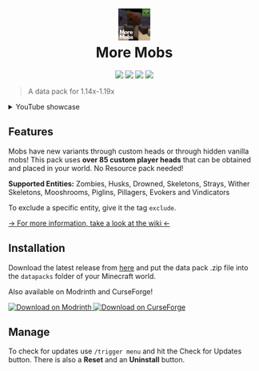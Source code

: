 <h1 align="center">
  <img src="/pack.png" width="64" height="64"><br/>
  More Mobs
</h1>
<p align="center">
  <a href="https://github.com/Tschipcraft/more_mobs/stargazers"><img src="https://img.shields.io/github/stars/Tschipcraft/more_mobs?colorA=1b1b29&colorB=bd5216&style=for-the-badge"></a>
  <a href="https://www.curseforge.com/minecraft/texture-packs/more-mobs"><img src="https://cf.way2muchnoise.eu/full_811791_downloads.svg?badge_style=for_the_badge"></a>
  <a href="https://modrinth.com/datapack/more-mobs"><img src="https://img.shields.io/modrinth/dt/more-mobs?label=Modrinth&colorA=1b1b29&colorB=bd5216&style=for-the-badge&logo=modrinth"></a>
  <a href="https://github.com/Tschipcraft/more_mobs/releases/latest"><img src="https://img.shields.io/github/downloads/Tschipcraft/more_mobs/total?logo=github&colorA=1b1b29&colorB=bd5216&style=for-the-badge"></a>
</p>

> A data pack for 1.14x-1.19x

<details>
<summary>YouTube showcase</summary>
<a href="http://www.youtube.com/watch?v=sruFdJCgIDo">
<img alt="Dynamic Lights thumbnail" width=50% src="https://tschipcraft.ddns.net/mod_resources/youtube_preview.php?id=sruFdJCgIDo" title="Watch on YouTube">
</a>
</details>

## Features

Mobs have new variants through custom heads or through hidden vanilla mobs! This pack uses **over 85 custom player heads** that can be obtained and placed in your world.
No Resource pack needed!

**Supported Entities:**
Zombies, Husks, Drowned, Skeletons, Strays, Wither Skeletons, Mooshrooms, Piglins, Pillagers, Evokers and Vindicators

To exclude a specific entity, give it the tag `exclude`.

[-> For more information, take a look at the wiki <-](https://github.com/Tschipcraft/more_mobs/wiki)


## Installation

Download the latest release from [here](https://github.com/Tschipcraft/more_mobs/releases/latest) and put the data pack .zip file into the `datapacks` folder of your Minecraft world.

Also available on Modrinth and CurseForge!

<a href="https://modrinth.com/datapack/more-mobs">
<picture>
  <source media="(prefers-color-scheme: dark)" srcset="https://github.com/modrinth/art/blob/main/Branding/Badge/badge-dark.svg">
  <source media="(prefers-color-scheme: light)" srcset="https://github.com/modrinth/art/blob/main/Branding/Badge/badge-light.svg">
  <img alt="Download on Modrinth" src="https://github.com/modrinth/art/blob/main/Branding/Badge/badge-dark.svg">
</picture>
</a>
</a>
<a href="https://www.curseforge.com/minecraft/texture-packs/more-mobs">
<img alt="Download on CurseForge" src="https://i.imgur.com/zcIcoGb.png">
</a>


## Manage

To check for updates use `/trigger menu` and hit the Check for Updates button. There is also a **Reset** and an **Uninstall** button.
